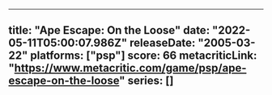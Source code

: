 
---
title: "Ape Escape: On the Loose"
date: "2022-05-11T05:00:07.986Z"
releaseDate: "2005-03-22"
platforms: ["psp"]
score: 66
metacriticLink: "https://www.metacritic.com/game/psp/ape-escape-on-the-loose"
series: []
---
